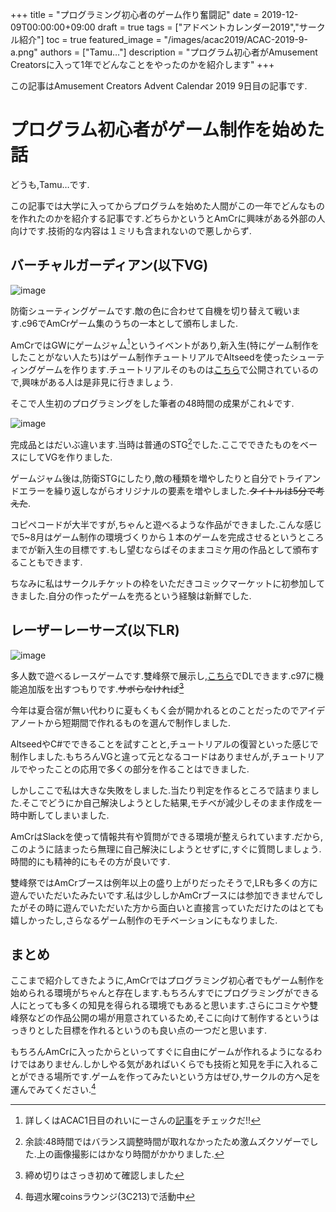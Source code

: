 +++
title =  "プログラミング初心者のゲーム作り奮闘記"
date = 2019-12-09T00:00:00+09:00
draft = true
tags = ["アドベントカレンダー2019","サークル紹介"]
toc = true
featured_image = "/images/acac2019/ACAC-2019-9-a.png"
authors = ["Tamu…"]
description = "プログラム初心者がAmusement Creatorsに入って1年でどんなことをやったのかを紹介します"
+++

<!-- 仮版 多分日曜に手直しします -->

この記事はAmusement Creators Advent Calendar 2019 9日目の記事です.
# プログラム初心者がゲーム制作を始めた話
どうも,Tamu…です.

この記事では大学に入ってからプログラムを始めた人間がこの一年でどんなものを作れたのかを紹介する記事です.どちらかというとAmCrに興味がある外部の人向けです.技術的な内容は１ミリも含まれないので悪しからず.

## バーチャルガーディアン(以下VG)  

![image](/images/acac2019/ACAC-2019-9-b.png)

防衛シューティングゲームです.敵の色に合わせて自機を切り替えて戦います.c96でAmCrゲーム集のうちの一本として頒布しました.

AmCrではGWにゲームジャム[^1]というイベントがあり,新入生(特にゲーム制作をしたことがない人たち)はゲーム制作チュートリアルでAltseedを使ったシューティングゲームを作ります.チュートリアルそのものは[こちら](https://github.com/altseed/STGLecture/blob/master/Document/cs/Index.md)で公開されているので,興味がある人は是非見に行きましょう.

[^1]:詳しくはACAC1日目のれいにーさんの[記事](https://www.amusement-creators.info/post/articles/advent_calendar/2019/01_0/)をチェックだ!!

そこで人生初のプログラミングをした筆者の48時間の成果がこれ↓です.

![image](/images/acac2019/ACAC-2019-9-c.png)

完成品とはだいぶ違います.当時は普通のSTG[^2]でした.ここでできたものをベースにしてVGを作りました.

[^2]:余談:48時間ではバランス調整時間が取れなかったため激ムズクソゲーでした.上の画像撮影にはかなり時間がかかりました.

ゲームジャム後は,防衛STGにしたり,敵の種類を増やしたりと自分でトライアンドエラーを繰り返しながらオリジナルの要素を増やしました.~~タイトルは5分で考えた~~.

コピペコードが大半ですが,ちゃんと遊べるような作品ができました.こんな感じで5~8月はゲーム制作の環境づくりから１本のゲームを完成させるというところまでが新入生の目標です.もし望むならばそのままコミケ用の作品として頒布することもできます.

ちなみに私はサークルチケットの枠をいただきコミックマーケットに初参加してきました.自分の作ったゲームを売るという経験は新鮮でした.

## レーザーレーサーズ(以下LR)

![image](/images/acac2019/ACAC-2019-9-d.png)

多人数で遊べるレースゲームです.雙峰祭で展示し,[こちら](https://www.amusement-creators.info/post/news/sohosai2019/)でDLできます.c97に機能追加版を出すつもりです.~~サボらなければ[^3]~~

[^3]:締め切りはさっき初めて確認しました

今年は夏合宿が無い代わりに夏もくもく会が開かれるとのことだったのでアイデアノートから短期間で作れるものを選んで制作しました.

AltseedやC#でできることを試すことと,チュートリアルの復習といった感じで制作しました.もちろんVGと違って元となるコードはありませんが,チュートリアルでやったことの応用で多くの部分を作ることはできました.


しかしここで私は大きな失敗をしました.当たり判定を作るところで詰まりました.そこでどうにか自己解決しようとした結果,モチベが減少しそのまま作成を一時中断してしまいました.

AmCrはSlackを使って情報共有や質問ができる環境が整えられています.だから,このように詰まったら無理に自己解決にしようとせずに,すぐに質問しましょう.時間的にも精神的にもその方が良いです.

雙峰祭ではAmCrブースは例年以上の盛り上がりだったそうで,LRも多くの方に遊んでいただいたみたいです.私は少ししかAmCrブースには参加できませんでしたがその時に遊んでいただいた方から面白いと直接言っていただけたのはとても嬉しかったし,さらなるゲーム制作のモチベーションにもなりました.

## まとめ
ここまで紹介してきたように,AmCrではプログラミング初心者でもゲーム制作を始められる環境がちゃんと存在します.もちろんすでにプログラミングができる人にとっても多くの知見を得られる環境でもあると思います.さらにコミケや雙峰祭などの作品公開の場が用意されているため,そこに向けて制作するというはっきりとした目標を作れるというのも良い点の一つだと思います.

もちろんAmCrに入ったからといってすぐに自由にゲームが作れるようになるわけではありません.しかしやる気があればいくらでも技術と知見を手に入れることができる場所です.ゲームを作ってみたいという方はぜひ,サークルの方へ足を運んでみてください.[^4]

[^4]:毎週水曜coinsラウンジ(3C213)で活動中